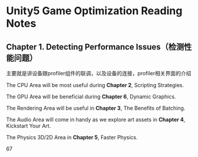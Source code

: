 # Unity5 Game Optimization Reading Notes

## Chapter 1. Detecting Performance Issues（检测性能问题）

主要就是讲设备跟profiler组件的联调，以及设备的连接，profiler相关界面的介绍

The CPU Area will be most useful during **Chapter 2**, Scripting Strategies.

The GPU Area will be beneficial during **Chapter 6**, Dynamic Graphics.

The Rendering Area will be useful in **Chapter 3**, The Benefits of Batching.

The Audio Area will come in handy as we explore art assets in **Chapter 4**, Kickstart Your Art.

The Physics 3D/2D Area in **Chapter 5**, Faster Physics.

67